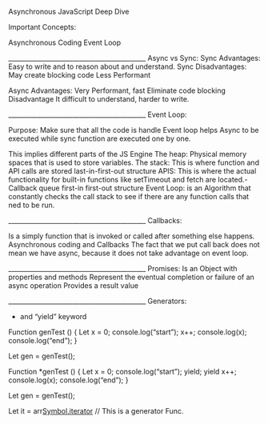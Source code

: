 Asynchronous JavaScript Deep Dive 

Important Concepts:

Asynchronous Coding
Event Loop

___________________________________________ Async vs Sync:
Sync Advantages:
Easy to write and to reason about and understand.
Sync Disadvantages:
May create blocking code
Less Performant

Async Advantages:
Very Performant, fast
Eliminate code blocking
Disadvantage
It difficult to understand, harder to write.


___________________________________________ Event Loop:

Purpose: Make sure that all the code is handle
Event loop helps Async to be executed while sync function are executed one by one. 

This implies different parts of the JS Engine
The heap: Physical memory spaces that is used to store variables.
The stack: This is where function and API calls are stored  last-in-first-out structure
APIS: This is where the actual functionality for built-in functions like setTimeout and fetch are located.- 
Callback queue first-in first-out structure
Event Loop: is an Algorithm that constantly checks the call stack to see if there are any function calls that ned to be run. 

___________________________________________ Callbacks:

Is a simply function that is invoked or called after something else happens.
Asynchronous coding and Callbacks 
The fact that we put call back does not mean we have async, because it does not take advantage on event loop. 


___________________________________________ Promises:
Is an Object with properties and methods
Represent the eventual completion or failure of an async operation
Provides a result value

___________________________________________ Generators:
* and “yield” keyword

Function genTest () {
	Let x = 0;
	console.log(“start”);
	x++;
	console.log(x);
	console.log(“end”);
}

Let gen = genTest();

Function  *genTest () {
	Let x = 0;
	console.log(“start”);
	yield;
	yield x++;
	console.log(x);
	console.log(“end”);
}

Let gen = genTest();

Let it = arr[Symbol.iterator]() // This is a generator Func.















